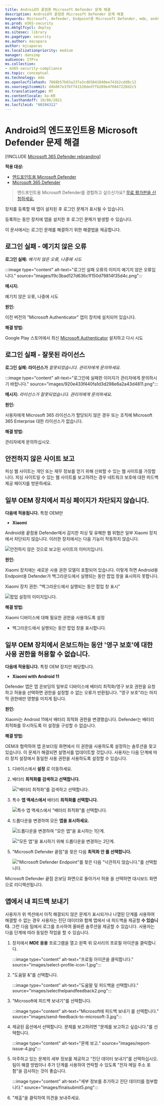 ```yaml
---
title: Android의 끝점용 Microsoft Defender 문제 해결
description: Android의 끝점용 Microsoft Defender 문제 해결
keywords: Microsoft, defender, Endpoint용 Microsoft Defender, mde, android, cloud, connectivity, communication
ms.prod: m365-security
ms.mktglfcycl: deploy
ms.sitesec: library
ms.pagetype: security
ms.author: macapara
author: mjcaparas
ms.localizationpriority: medium
manager: dansimp
audience: ITPro
ms.collection:
- m365-security-compliance
ms.topic: conceptual
ms.technology: mde
ms.openlocfilehash: 7868b57b03a237a3cd65841040ee741b2cdd0c12
ms.sourcegitcommit: d4b867e37bf741528ded7fb289e4f6847228d2c5
ms.translationtype: MT
ms.contentlocale: ko-KR
ms.lasthandoff: 10/06/2021
ms.locfileid: "60194312"
---
```

# <a name="troubleshooting-issues-on-microsoft-defender-for-endpoint-on-android"></a>Android의 엔드포인트용 Microsoft Defender 문제 해결

[!INCLUDE [Microsoft 365 Defender rebranding](../../includes/microsoft-defender.md)]

**적용 대상:**
- [엔드포인트용 Microsoft Defender](https://go.microsoft.com/fwlink/p/?linkid=2154037)
- [Microsoft 365 Defender](https://go.microsoft.com/fwlink/?linkid=2118804)

> 엔드포인트용 Microsoft Defender를 경험하고 싶으신가요? [무료 평가판을 신청하세요.](https://signup.microsoft.com/create-account/signup?products=7f379fee-c4f9-4278-b0a1-e4c8c2fcdf7e&ru=https://aka.ms/MDEp2OpenTrial?ocid=docs-wdatp-exposedapis-abovefoldlink)

장치를 등록할 때 앱이 설치된 후 로그인 문제가 표시될 수 있습니다.

등록하는 동안 장치에 앱을 설치한 후 로그인 문제가 발생할 수 있습니다.

이 문서에서는 로그인 문제를 해결하기 위한 해결법을 제공합니다.

## <a name="sign-in-failed---unexpected-error"></a>로그인 실패 - 예기치 않은 오류

**로그인 실패:** *예기치 않은 오류, 나중에 시도*

:::image type="content" alt-text="로그인 실패 오류의 이미지 예기치 않은 오류입니다." source="images/f9c3bad127d636c1f150d79814f35d4c.png":::

**메시지:**

예기치 않은 오류, 나중에 시도

**원인:**

이전 버전의 "Microsoft Authenticator" 앱이 장치에 설치되어 있습니다.

**해결 방법:**

Google Play 스토어에서 최신 [Microsoft Authenticator](https://play.google.com/store/apps/details?androidid=com.azure.authenticator) 설치하고 다시 시도

## <a name="sign-in-failed---invalid-license"></a>로그인 실패 - 잘못된 라이선스

**로그인 실패: 라이선스가** *잘못되었습니다. 관리자에게 문의하세요.*

:::image type="content" alt-text="로그인에 실패한 이미지가 관리자에게 문의하시기 바랍니다." source="images/920e433f440fa1d3d298e6a2a43d4811.png":::

**메시지:** *라이선스가 잘못되었습니다. 관리자에게 문의하세요.*

**원인:**

사용자에게 Microsoft 365 라이선스가 할당되지 않은 경우 또는 조직에 Microsoft 365 Enterprise 대한 라이선스가 없습니다.

**해결 방법:**

관리자에게 문의하십시오.

## <a name="report-unsafe-site"></a>안전하지 않은 사이트 보고

피싱 웹 사이트는 개인 또는 재무 정보를 얻기 위해 신뢰할 수 있는 웹 사이트를 가장합니다. 피싱 [](https://www.microsoft.com/wdsi/filesubmission/exploitguard/networkprotection) 사이트일 수 있는 웹 사이트를 보고하려는 경우 네트워크 보호에 대한 피드백 제공 페이지를 방문하세요.

## <a name="phishing-pages-arent-blocked-on-some-oem-devices"></a>일부 OEM 장치에서 피싱 페이지가 차단되지 않습니다.

**다음에 적용됩니다.** 특정 OEM만

- **Xiaomi**

Android용 끝점용 Defender에서 감지한 피싱 및 유해한 웹 위협은 일부 Xiaomi 장치에서 차단되지 않습니다. 이러한 장치에서는 다음 기능이 작동하지 않습니다.

![안전하지 않은 것으로 보고된 사이트의 이미지입니다.](images/0c04975c74746a5cdb085e1d9386e713.png)

**원인:**

Xiaomi 장치에는 새로운 사용 권한 모델이 포함되어 있습니다. 이렇게 하면 Android용 Endpoint용 Defender가 백그라운드에서 실행되는 동안 팝업 창을 표시하지 못합니다.

Xiaomi 장치 권한: "백그라운드에서 실행되는 동안 팝업 창 표시"

![팝업 설정의 이미지입니다.](images/6e48e7b29daf50afddcc6c8c7d59fd64.png)

**해결 방법:**

Xiaomi 디바이스에 대해 필요한 권한을 사용하도록 설정

- 백그라운드에서 실행되는 동안 팝업 창을 표시합니다.

## <a name="unable-to-allow-permission-for-permanent-protection-during-onboarding-on-some-oem-devices"></a>일부 OEM 장치에서 온보드하는 동안 '영구 보호'에 대한 사용 권한을 허용할 수 없습니다.

**다음에 적용됩니다.** 특정 OEM 장치만 해당합니다.

- **Xiaomi with Android 11**

Defender 앱은 앱 온보딩의 일부로 디바이스에 배터리 최적화/영구 보호  권한을 요청하고 허용을 선택하면 권한을 설정할 수 없는 오류가 반환됩니다. "영구 보호"라는 마지막 권한에만 영향을 미치게 됩니다. 

**원인:**

Xiaomi는 Android 11에서 배터리 최적화 권한을 변경했습니다. Defender는 배터리 최적화를 무시하도록 이 설정을 구성할 수 없습니다.

**해결 방법:**

OEM과 협력하여 앱 온보더링 화면에서 이 권한을 사용하도록 설정하는 솔루션을 찾고 있습니다. 이 문제가 해결되면 설명서를 업데이트할 것입니다.
사용자는 다음 단계에 따라 장치 설정에서 동일한 사용 권한을 사용하도록 설정할 수 있습니다. 

1. 디바이스에서 **설정** 로 이동하세요.

2. 배터리 **최적화를 검색하고 선택합니다.**

   !["배터리 최적화"를 검색하고 선택합니다.](images/search-battery-optimisation.png)

3. 특수 **앱 액세스에서** 배터리 **최적화를 선택합니다.**

   ![특수 앱 액세스에서 "배터리 최적화"를 선택합니다.](images/special-app-access.png)

4. 드롭다운을 변경하여 모든 **앱을 표시하세요.**

   ![드롭다운을 변경하여 "모든 앱"을 표시하는 1단계.](images/show-all-apps-2.png)

   !["모든 앱"을 표시하기 위해 드롭다운을 변경하는 2단계.](images/show-all-apps-1.png)

5. "Microsoft Defender 끝점"을 찾은 다음 **최적화 안 를 선택합니다.**

   !["Microsoft Defender Endpoint"를 찾은 다음 "낙관하지 않습니다."를 선택합니다.](images/select-dont-optimise.png)

Microsoft Defender 끝점 온보딩 화면으로 돌아가서 허용 을 선택하면 대시보드 화면으로 리디렉션됩니다.

## <a name="send-in-app-feedback"></a>앱에서 내 피드백 보내기

사용자가 위 섹션에서 아직 해결되지 않은 문제가 표시되거나 나열된 단계를 사용하여 해결할 수 없는 경우  사용자는 진단 데이터와 함께 앱에서 내 피드백을 제공할 **수 있습니다.** 그런 다음 팀에서 로그를 조사하여 올바른 솔루션을 제공할 수 있습니다. 사용자는 다음 단계에 따라 동일한 작업을 할 수 있습니다.

1.  장치에서 **MDE 응용** 프로그램을 열고  왼쪽 위 모서리의 프로필 아이콘을 클릭합니다.

    :::image type="content" alt-text="프로필 아이콘을 클릭합니다." source="images/select-profile-icon-1.jpg":::

2.  "도움말 &"를 선택합니다.

    :::image type="content" alt-text="도움말 및 피드백을 선택합니다." source="images/selecthelpandfeedback2.png":::

3.  "Microsoft에 피드백 보내기"를 선택합니다.

    :::image type="content" alt-text="Microsoft에 피드백 보내기 를 선택합니다." source="images/send-feedback-to-microsoft-3.jpg":::

4.  제공된 옵션에서 선택합니다. 문제를 보고하려면 "문제를 보고하고 싶습니다."를 선택합니다.

    :::image type="content" alt-text="문제 보고." source="images/report-issue-4.jpg":::

5.  마주하고 있는 문제의 세부 정보를 제공하고 "진단 데이터 보내기"를 선택하십시오. 팀이 해결 방법이나 추가 단계를 사용하여 연락할 수 있도록 "전자 메일 주소 포함"을 검사하는 것이 좋습니다.

    :::image type="content" alt-text="세부 정보를 추가하고 진단 데이터를 첨부합니다." source="images/finalsubmit5.png":::

6.  "제출"을 클릭하여 의견을 보내주세요.
